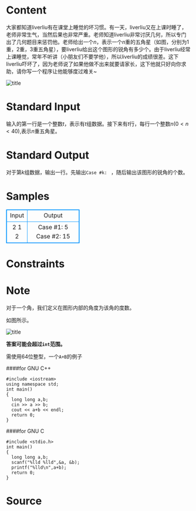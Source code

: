 
# Content

大家都知道liverliu有在课堂上睡觉的坏习惯。有一天，liverliu又在上课时睡了，老师非常生气，当然后果也非常严重。老师知道liverliu非常讨厌几何，所以专门出了几何题目来惩罚他。老师给出一个$n$，表示一个$n$重的五角星（如图，分别为1重，2重，3重五角星），要liverliu给出这个图形的锐角有多少个。由于liverliu经常上课睡觉，常年不听讲（小朋友们不要学他），所以liverliu的成绩很差。这下liverliu吓坏了，因为老师说了如果他做不出来就要请家长，这下他就只好向你求助，请你写一个程序让他能够度过难关~

![title](/source/lutece/wu-xing/img/aHR0cHM6Ly9hY20udWVzdGMuZWR1LmNuL21lZGlhL2ltYWdlL3Byb2JsZW0vMjk5LzIwMTQwNDA5MjEzNTQzMjk3NC5qcGc=.jpg)

# Standard Input

输入的第一行是一个整数$t$，表示有$t$组数据。接下来有$t$行，每行一个整数$n$($0<n<40$),表示$n$重五角星。

# Standard Output

对于第$k$组数据，输出一行。先输出`Case #k: ` ，随后输出该图形的锐角的个数。

# Samples

<style>
        table,table tr th, table tr td { border:1px solid #0094ff; }
        table { width: 200px; min-height: 25px; line-height: 25px; text-align: center; border-collapse: collapse;}   
    </style>
<table>
	<tr>
		<td>Input</td>
		<td>Output</td>
	</tr>
<tr><td>2
1
2</td><td>Case #1: 5
Case #2: 15</td></tr></table>


# Constraints



# Note

对于一个角，我们定义在图形内部的角度为该角的度数。

如图所示。

![title](/source/lutece/wu-xing/img/aHR0cHM6Ly9hY20udWVzdGMuZWR1LmNuL21lZGlhL2ltYWdlL3Byb2JsZW0vMjk5LzIwMTQwNDA5MjEzNjQzODY3NS5qcGc=.jpg)

**答案可能会超过`int`范围。**

需使用$64$位整型，一个`A+B`的例子

####for GNU C++
```
#include <iostream>
using namespace std;
int main()
{
  long long a,b;
  cin >> a >> b;
  cout << a+b << endl;
  return 0;
}
```
####for GNU C
```
#include <stdio.h>
int main()
{
  long long a,b;
  scanf("%lld %lld",&a, &b);
  printf("%lld\n",a+b);
  return 0;
}
```

# Source


